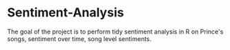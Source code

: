 # Sentiment-Analysis
The goal of the project is to perform tidy sentiment analysis in R on Prince's songs, sentiment over time, song level sentiments.
